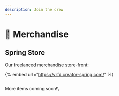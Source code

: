 ```yaml
---
description: Join the crew
---
```


# 👕 Merchandise

## Spring Store

Our freelanced merchandise store-front:

{% embed url="https://vrfd.creator-spring.com/" %}

<figure><img src=".gitbook/assets/image_model(1).png" alt=""><figcaption></figcaption></figure>

More items coming soon!\
